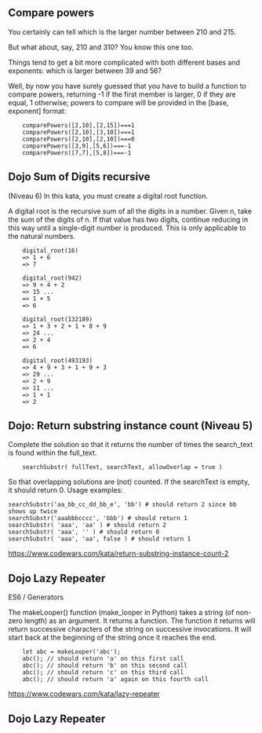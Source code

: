 ## Compare powers

You certainly can tell which is the larger number between 210 and 215.

But what about, say, 210 and 310? You know this one too.

Things tend to get a bit more complicated with both different bases and exponents: which is larger between 39 and 56?

Well, by now you have surely guessed that you have to build a function to compare powers, returning -1 if the first member is larger, 0 if they are equal, 1 otherwise; powers to compare will be provided in the [base, exponent] format:

```
    comparePowers([2,10],[2,15])===1
    comparePowers([2,10],[3,10])===1
    comparePowers([2,10],[2,10])===0
    comparePowers([3,9],[5,6])===-1
    comparePowers([7,7],[5,8])===-1
```

## Dojo Sum of Digits recursive

(Niveau 6)
In this kata, you must create a digital root function.

A digital root is the recursive sum of all the digits in a number. Given n, take the sum of the digits of n. If that value has two digits, continue reducing in this way until a single-digit number is produced. This is only applicable to the natural numbers.

```
    digital_root(16)
    => 1 + 6
    => 7

    digital_root(942)
    => 9 + 4 + 2
    => 15 ...
    => 1 + 5
    => 6

    digital_root(132189)
    => 1 + 3 + 2 + 1 + 8 + 9
    => 24 ...
    => 2 + 4
    => 6

    digital_root(493193)
    => 4 + 9 + 3 + 1 + 9 + 3
    => 29 ...
    => 2 + 9
    => 11 ...
    => 1 + 1
    => 2
```

## Dojo: Return substring instance count (Niveau 5)

Complete the solution so that it returns the number of times the search_text is found within the full_text.

```
    searchSubstr( fullText, searchText, allowOverlap = true )
```

So that overlapping solutions are (not) counted. If the searchText is empty, it should return 0.
Usage examples:

```
searchSubstr('aa_bb_cc_dd_bb_e', 'bb') # should return 2 since bb shows up twice
searchSubstr('aaabbbcccc', 'bbb') # should return 1
searchSubstr( 'aaa', 'aa' ) # should return 2
searchSubstr( 'aaa', '' ) # should return 0
searchSubstr( 'aaa', 'aa', false ) # should return 1
```

https://www.codewars.com/kata/return-substring-instance-count-2

## Dojo Lazy Repeater

ES6 / Generators

The makeLooper() function (make_looper in Python) takes a string (of non-zero length) as an argument. It returns a function. The function it returns will return successive characters of the string on successive invocations. It will start back at the beginning of the string once it reaches the end.

```
    let abc = makeLooper('abc');
    abc(); // should return 'a' on this first call
    abc(); // should return 'b' on this second call
    abc(); // should return 'c' on this third call
    abc(); // should return 'a' again on this fourth call
```

https://www.codewars.com/kata/lazy-repeater

## Dojo Lazy Repeater

